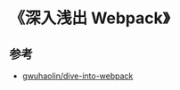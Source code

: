 # 《深入浅出 Webpack》




## 参考
- [gwuhaolin/dive-into-webpack](https://github.com/gwuhaolin/dive-into-webpack)
